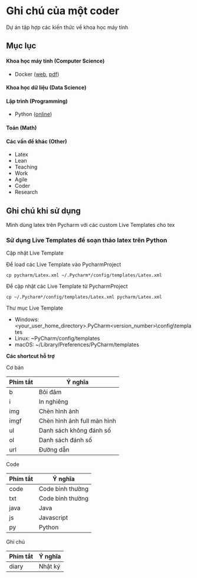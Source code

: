 # Ghi chú của một coder

Dự án tập hợp các kiến thức về khoa học máy tính

## Mục lục 

#### Khoa học máy tính (Computer Science)

* Docker ([web](https://github.com/rain1024/notebook/blob/master/books/computer_science/docker), [pdf](https://github.com/rain1024/notebook/blob/master/books/computer_science/docker/docker.pdf))

#### Khoa học dữ liệu (Data Science)

#### Lập trình (Programming)

* Python ([online](https://github.com/rain1024/notebook/tree/master/books/programming/python))

#### Toán (Math)

#### Các vấn đề khác (Other)

* Latex
* Lean
* Teaching
* Work
* Agile
* Coder
* Research

## Ghi chú khi sử dụng  

Mình dùng latex trên Pycharm với các custom Live Templates cho tex

### Sử dụng Live Templates để soạn thảo latex trên Python

Cập nhật Live Template

Để load các Live Template vào PycharmProject

```
cp pycharm/Latex.xml ~/.Pycharm*/config/templates/Latex.xml
```

Để cập nhật các Live Template từ PycharmProject

```
cp ~/.Pycharm*/config/templates/Latex.xml pycharm/Latex.xml
```

Thư mục Live Template

* Windows: <your_user_home_directory>\.PyCharm<version_number>\config\templates
* Linux: ~PyCharm<version>/config/templates
* macOS: ~/Library/Preferences/PyCharm<version>/templates

**Các shortcut hỗ trợ**

Cơ bản

| Phím tắt | Ý nghĩa       |
|----------|---------------|
| b        | Bôi đâm       |
| i        | In nghiêng    |
| img      | Chèn hình ảnh |
| imgf      | Chèn hình ảnh full màn hình|
| ul       | Danh sách không đánh số    |
| ol       | Danh sách đánh số    |
| url       | Đường dẫn    |


Code

| Phím tắt | Ý nghĩa       |
|----------|---------------|
| code     | Code bình thường |
| txt     | Code bình thường |
| java    | Java |
| js      | Javascript |
| py      | Python |



Ghi chú

| Phím tắt | Ý nghĩa       |
|----------|---------------|
| diary    | Nhật ký       |